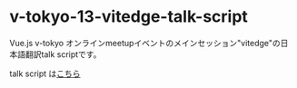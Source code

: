 # v-tokyo-13-vitedge-talk-script
Vue.js v-tokyo オンラインmeetupイベントのメインセッション"vitedge"の日本語翻訳talk scriptです。

talk script は[こちら](./script.md)